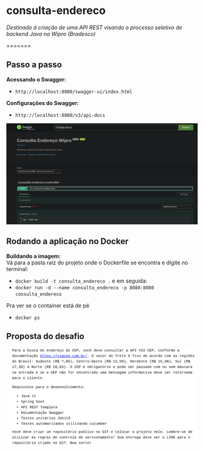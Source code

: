 # consulta-endereco
_Destinado à criação de uma API REST visando o processo seletivo de backend Java na Wipro (Bradesco)_

=======


## Passo a passo

**Acessando o Swagger:** 

- ``http://localhost:8080/swagger-ui/index.html``

**Configurações do Swagger:**

- ``http://localhost:8080/v3/api-docs``

![img_1.png](src/main/resources/static/swagger.png)

## Rodando a aplicação no Docker

**Buildando a imagem:** <br>
Vá para a pasta raiz do projeto onde o Dockerfile se encontra e digite no terminal:
- ``docker build -t consulta_endereco .`` e em seguida:
- ``docker run -d --name consulta_endereco -p 8080:8080 consulta_endereco``

Pra ver se o container está de pé 
- ``docker ps``


## Proposta do desafio

![desafio.png](src/main/resources/static/desafio.png)
